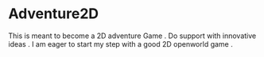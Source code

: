 # Adventure2D
This is meant to become a 2D adventure Game . Do support with innovative ideas . I am eager to start my step with a good 2D openworld game .
